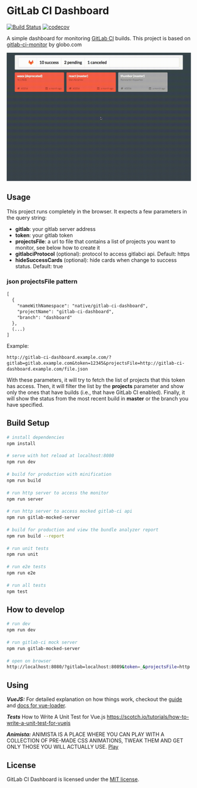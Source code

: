 # GitLab CI Dashboard

[![Build Status](https://travis-ci.org/emilianoeloi/gitlab-ci-dashboard.svg?branch=master)](https://travis-ci.org/emilianoeloi/gitlab-ci-dashboard) [![codecov](https://codecov.io/gh/emilianoeloi/gitlab-ci-dashboard/branch/master/graph/badge.svg)](https://codecov.io/gh/emilianoeloi/gitlab-ci-dashboard)

A simple dashboard for monitoring [GitLab CI][gitlab-ci] builds. This project is based on [gitlab-ci-monitor](https://github.com/globocom/gitlab-ci-monitor) by globo.com

[gitlab-ci]: https://about.gitlab.com/gitlab-ci/


![Example][example]

[example]: gitlab-ci-dashboard-example.gif


## Usage

This project runs completely in the browser. It expects a few parameters
in the query string:

- **gitlab**: your gitlab server address
- **token**: your gitlab token
- **projectsFile**: a url to file that contains a list of projects you want to monitor, see below how to create it
- **gitlabciProtocol** (optional): protocol to access gitlabci api. Default: https
- **hideSuccessCards** (optional): hide cards when change to success status. Default: true

### json projectsFile pattern

```
[
  {
    "nameWithNamespace": "native/gitlab-ci-dashboard",
    "projectName": "gitlab-ci-dashboard",
    "branch": "dashboard"
  },
  (...)
]
```

Example:

```
http://gitlab-ci-dashboard.example.com/?gitlab=gitlab.example.com&token=12345&projectsFile=http://gitlab-ci-dashboard.example.com/file.json
```

With these parameters, it will try to fetch the list of projects that this
token has access. Then, it will filter the list by the **projects** parameter
and show only the ones that have builds (i.e., that have GitLab CI enabled).
Finally, it will show the status from the most recent build in **master**
or the branch you have specified.

## Build Setup

``` bash
# install dependencies
npm install

# serve with hot reload at localhost:8080
npm run dev

# build for production with minification
npm run build

# run http server to access the monitor
npm run server

# run http server to access mocked gitlab-ci api
npm run gitlab-mocked-server

# build for production and view the bundle analyzer report
npm run build --report

# run unit tests
npm run unit

# run e2e tests
npm run e2e

# run all tests
npm test
```

## How to develop

```bash
# run dev
npm run dev

# run gitlab-ci mock server
npm run gitlab-mocked-server

# open on browser
http://localhost:8080/?gitlab=localhost:8089&token=_&projectsFile=http://localhost:8080/static/file.json&gitlabciProtocol=http

``` 

## Using 

***VueJS:*** For detailed explanation on how things work, checkout the [guide](http://vuejs-templates.github.io/webpack/) and [docs for vue-loader](http://vuejs.github.io/vue-loader).

***Tests*** How to Write A Unit Test for Vue.js 
https://scotch.io/tutorials/how-to-write-a-unit-test-for-vuejs

***Animista:*** ANIMISTA IS A PLACE WHERE YOU CAN PLAY WITH A COLLECTION OF PRE-MADE CSS ANIMATIONS, TWEAK THEM AND GET ONLY THOSE YOU WILL ACTUALLY USE.
[Play](http://animista.net/about)

## License

GitLab CI Dashboard is licensed under the [MIT license](LICENSE).
